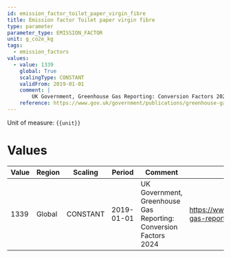 ```yaml
---
id: emission_factor_toilet_paper_virgin_fibre
title: Emission factor Toilet paper virgin fibre
type: parameter
parameter_type: EMISSION_FACTOR
unit: g_co2e_kg
tags:
  - emission_factors
values:
  - value: 1339
    global: True
    scalingType: CONSTANT
    validFrom: 2019-01-01
    comment: |
        UK Government, Greenhouse Gas Reporting: Conversion Factors 2024
    reference: https://www.gov.uk/government/publications/greenhouse-gas-reporting-conversion-factors-2024
---
```



Unit of measure: `{{unit}}`


# Values


| Value | Region | Scaling | Period | Comment | Reference |
|-------|--------|---------|--------|---------|-----------|
| 1339 | Global | CONSTANT | 2019-01-01 | UK Government, Greenhouse Gas Reporting: Conversion Factors 2024 | https://www.gov.uk/government/publications/greenhouse-gas-reporting-conversion-factors-2024 |


